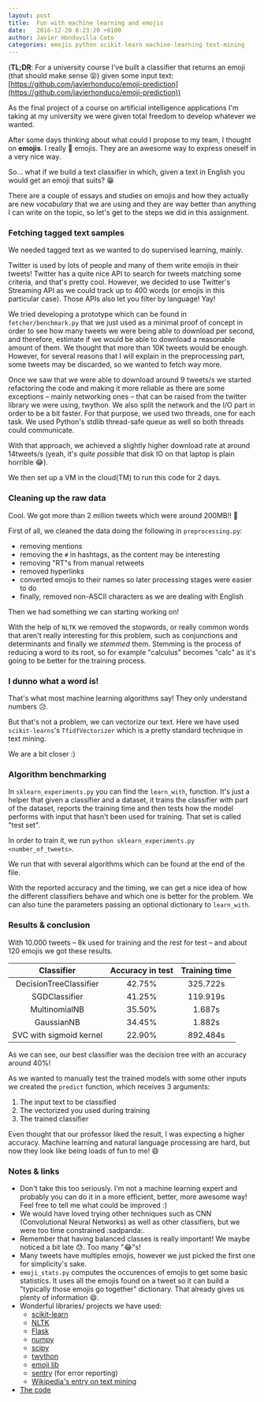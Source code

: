 ```yaml
---
layout: post
title:  Fun with machine learning and emojis
date:   2016-12-20 8:23:20 +0100
author: Javier Honduvilla Coto
categories: emojis python scikit-learn machine-learning text-mining
---
```


(**TL;DR**: For a university course I've built a classifier that returns an emoji (that should make sense 😝) given some input text: [https://github.com/javierhonduco/emoji-prediction](https://github.com/javierhonduco/emoji-prediction))


As the final project of a course on artificial intelligence applications I'm taking at my university we were given total freedom to develop whatever we wanted.

After some days thinking about what could I propose to my team, I thought on **emojis**. I really 💞 emojis. They are an awesome way to express oneself in a very nice way.

So... what if we build a text classifier in which, given a text in English you would get an emoji that suits? 😁

There are a couple of essays and studies on emojis and how they actually are new _vocabulary_ that we are using and they are way better than anything I can write on the topic, so let's get to the steps we did in this assignment.

### Fetching tagged text samples

We needed tagged text as we wanted to do supervised learning, mainly.

Twitter is used by lots of people and many of them write emojis in their tweets! Twitter has a quite nice API to search for tweets matching some criteria, and that's pretty cool. However, we decided to use Twitter's Streaming API as we could track up to 400 words (or emojis in this particular case). Those APIs also let you filter by language! Yay!

We tried developing a prototype which can be found in `fetcher/benchmark.py` that we just used as a minimal proof of concept in order to see how many tweets we were being able to download per second, and therefore, estimate if we would be able to download a reasonable amount of them. We thought that more than 10K tweets would be enough. However, for several reasons that I will explain in the preprocessing part, some tweets may be discarded, so we wanted to fetch way more.

Once we saw that we were able to download around 9 tweets/s we started refactoring the code and making it more reliable as there are some exceptions – mainly networking ones – that can be raised from the twitter library we were using, twython.
We also split the network and the I/O part in order to be a bit faster. For that purpose, we used two threads, one for each task. We used Python's stdlib thread-safe queue as well so both threads could communicate.

With that approach, we achieved a slightly higher download rate at around 14tweets/s (yeah, it's _quite possible_ that disk IO on that laptop is plain horrible 😂).

We then set up a VM in the cloud(TM) to run this code for 2 days.


### Cleaning up the raw data

Cool. We got more than 2 million tweets which were around 200MB!! 🎉

First of all, we cleaned the data doing the following in `preprocessing.py`:
* removing mentions
* removing the `#` in hashtags, as the content may be interesting
* removing "RT"s from manual retweets
* removed hyperlinks
* converted emojis to their names so later processing stages were easier to do
* finally, removed non-ASCII characters as we are dealing with English

Then we had something we can starting working on!

With the help of `NLTK` we removed the stopwords, or really common words that aren't really interesting for this problem, such as conjunctions and determinants and finally we _stemmed_ them. Stemming is the process of reducing a word to its root, so for example "calculus" becomes "calc" as it's going to be better for the training process.

### I dunno what a word is!

That's what most machine learning algorithms say! They only understand numbers 😥.

But that's not a problem, we can vectorize our text. Here we have used `scikit-learns`'s `TfidfVectorizer` which is a pretty standard technique in text mining.

We are a bit closer :)

### Algorithm benchmarking

In `sklearn_experiments.py` you can find the `learn_with`, function. It's just a helper that given a classifier and a dataset, it trains the classifier with part of the dataset, reports the training time and then tests how the model performs with input that hasn't been used for training. That set is called "test set".

In order to train it, we run `python sklearn_experiments.py <number_of_tweets>`.

We run that with several algorithms which can be found at the end of the file.

With the reported accuracy and the timing, we can get a nice idea of how the different classifiers behave and which one is better for the problem. We can also tune the parameters passing an optional dictionary to `learn_with`.

### Results & conclusion

With 10.000 tweets – 8k used for training and the rest for test – and about 120 emojis we got these results.

|       Classifier        | Accuracy in test  | Training time           |
|:-----------------------:|:-----------------:|:-----------------------:|
| DecisionTreeClassifier  |       42.75%      |         325.722s        |
| SGDClassifier           |       41.25%      |         119.919s        |
| MultinomialNB           |       35.50%      |          1.687s         |
| GaussianNB              |       34.45%      |          1.882s         |
| SVC with sigmoid kernel |       22.90%      |         892.484s        |


As we can see, our best classifier was the decision tree with an accuracy around 40%!

As we wanted to manually test the trained models with some other inputs we created the `predict` function, which receives 3 arguments:
1. The input text to be classified
2. The vectorized you used during training
3. The trained classifier

Even thought that our professor liked the result, I was expecting a higher accuracy.
Machine learning and natural language processing are hard, but now they look like being loads of fun to me! 😄

### Notes & links

* Don't take this too seriously. I'm not a machine learning expert and probably you can do it in a more efficient, better, more awesome way! Feel free to tell me what could be improved :)
* We would have loved trying other techniques such as CNN (Convolutional Neural Networks) as well as other classifiers, but we were too time constrained :sadpanda:.
* Remember that having balanced classes is really important! We maybe noticed a bit late 😓. Too many "😂"s!
* Many tweets have multiples emojis, however we just picked the first one for simplicity's sake.
* `emoji_stats.py` computes the occurences of emojis to get some basic statistics. It uses all the emojis found on a tweet so it can build a "typically those emojis go together" dictionary. That already gives us plenty of information 😄.
* Wonderful libraries/ projects we have used:
  - [scikit-learn](http://scikit-learn.org)
  - [NLTK](http://www.nltk.org/)
  - [Flask](http://flask.pocoo.org/)
  - [numpy](http://www.numpy.org/)
  - [scipy](http://www.scipy.org/)
  - [twython](https://github.com/ryanmcgrath/twython)
  - [emoji lib](https://pypi.python.org/pypi/emoji)
  - [sentry](https://sentry.io) (for error reporting)
  - [Wikipedia's entry on text mining](https://en.wikipedia.org/wiki/Text_mining)
* [The code](https://github.com/javierhonduco/emoji-prediction)
